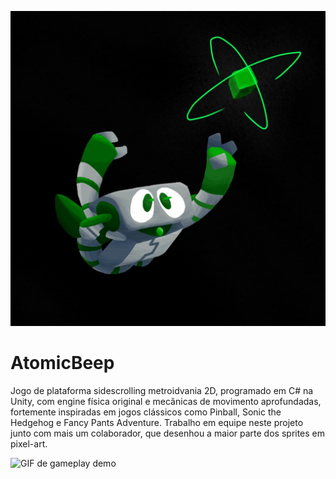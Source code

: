 ![title screen](Assets/Art/title%20screen/beep%20title%20screen%20black%20bg.jpg)
# AtomicBeep
Jogo de plataforma sidescrolling metroidvania 2D, programado em C# na Unity, com engine física original e mecânicas de movimento aprofundadas, fortemente inspiradas em jogos clássicos como Pinball, Sonic the Hedgehog e Fancy Pants Adventure. Trabalho em equipe neste projeto junto com mais um colaborador, que desenhou a maior parte dos sprites em pixel-art.

![GIF de gameplay demo](/Assets/Art/gifs/beep%20first%20gif.gif)
